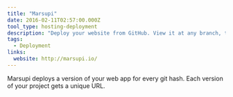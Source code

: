 ```yaml
---
title: "Marsupi"
date: 2016-02-11T02:57:00.000Z
tool_type: hosting-deployment
description: "Deploy your website from GitHub. View it at any branch, tag, or commit."
tags:
  - Deployment
links:
  website: http://marsupi.io/
---
```

Marsupi deploys a version of your web app for every git hash.
Each version of your project gets a unique URL.